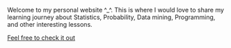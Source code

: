 Welcome to my personal website ^_^. This is where I would love to share my learning journey about Statistics, Probability, Data mining, Programming, and other interesting lessons. 

[Feel free to check it out](http://lytranp.github.io/)

